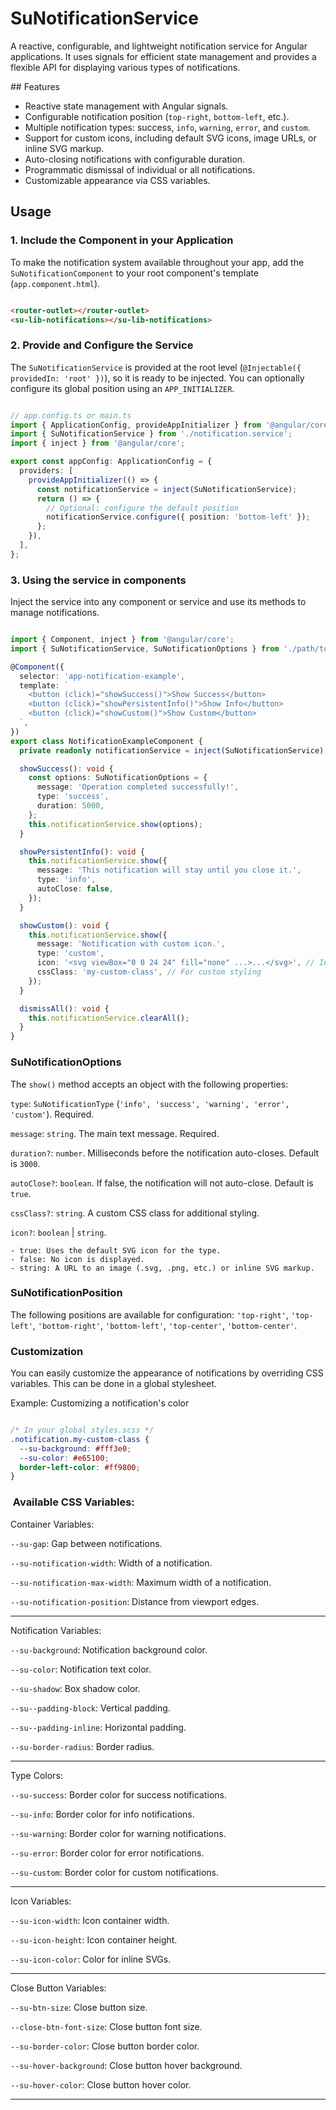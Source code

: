 # SuNotificationService
A reactive, configurable, and lightweight notification service for Angular applications. It uses signals for efficient state management and provides a flexible API for displaying various types of notifications.

## Features
- Reactive state management with Angular signals.
- Configurable notification position (`top-right`, `bottom-left`, etc.).
- Multiple notification types: success, `info`, `warning`, `error`, and `custom`.
- Support for custom icons, including default SVG icons, image URLs, or inline SVG markup.
- Auto-closing notifications with configurable duration.
- Programmatic dismissal of individual or all notifications.
- Customizable appearance via CSS variables.

## Usage
### 1. Include the Component in your Application
To make the notification system available throughout your app, add the `SuNotificationComponent` to your root component's template (`app.component.html`).

```HTML

<router-outlet></router-outlet>
<su-lib-notifications></su-lib-notifications>
```

### 2. Provide and Configure the Service
The `SuNotificationService` is provided at the root level (`@Injectable({ providedIn: 'root' })`), so it is ready to be injected. You can optionally configure its global position using an `APP_INITIALIZER`.

```TypeScript

// app.config.ts or main.ts
import { ApplicationConfig, provideAppInitializer } from '@angular/core';
import { SuNotificationService } from './notification.service';
import { inject } from '@angular/core';

export const appConfig: ApplicationConfig = {
  providers: [
    provideAppInitializer(() => {
      const notificationService = inject(SuNotificationService);
      return () => {
        // Optional: configure the default position
        notificationService.configure({ position: 'bottom-left' }); 
      };
    }),
  ],
};
```

### 3. Using the service in components
Inject the service into any component or service and use its methods to manage notifications.

```TypeScript

import { Component, inject } from '@angular/core';
import { SuNotificationService, SuNotificationOptions } from './path/to/notification.service';

@Component({
  selector: 'app-notification-example',
  template: `
    <button (click)="showSuccess()">Show Success</button>
    <button (click)="showPersistentInfo()">Show Info</button>
    <button (click)="showCustom()">Show Custom</button>
  `,
})
export class NotificationExampleComponent {
  private readonly notificationService = inject(SuNotificationService);

  showSuccess(): void {
    const options: SuNotificationOptions = {
      message: 'Operation completed successfully!',
      type: 'success',
      duration: 5000,
    };
    this.notificationService.show(options);
  }

  showPersistentInfo(): void {
    this.notificationService.show({
      message: 'This notification will stay until you close it.',
      type: 'info',
      autoClose: false,
    });
  }

  showCustom(): void {
    this.notificationService.show({
      message: 'Notification with custom icon.',
      type: 'custom',
      icon: '<svg viewBox="0 0 24 24" fill="none" ...>...</svg>', // Inline SVG
      cssClass: 'my-custom-class', // For custom styling
    });
  }

  dismissAll(): void {
    this.notificationService.clearAll();
  }
}
```

### SuNotificationOptions
The `show()` method accepts an object with the following properties:

`type`: `SuNotificationType` (`'info', 'success', 'warning', 'error', 'custom'`). Required.

`message`: `string`. The main text message. Required.

`duration?`: `number`. Milliseconds before the notification auto-closes. Default is `3000`.

`autoClose?`: `boolean`. If false, the notification will not auto-close. Default is `true`.

`cssClass?`: `string`. A custom CSS class for additional styling.

`icon?`: `boolean` | `string`.

	- true: Uses the default SVG icon for the type.
	- false: No icon is displayed.
	- string: A URL to an image (.svg, .png, etc.) or inline SVG markup.

### SuNotificationPosition
The following positions are available for configuration:
`'top-right'`, `'top-left'`, `'bottom-right'`, `'bottom-left'`, `'top-center'`, `'bottom-center'`.

### Customization
You can easily customize the appearance of notifications by overriding CSS variables. This can be done in a global stylesheet.

Example: Customizing a notification's color

```CSS

/* In your global styles.scss */
.notification.my-custom-class {
  --su-background: #fff3e0;
  --su-color: #e65100;
  border-left-color: #ff9800;
}
```

###	 Available CSS Variables:

Container Variables:

`--su-gap`: Gap between notifications.

`--su-notification-width`: Width of a notification.

`--su-notification-max-width`: Maximum width of a notification.

`--su-notification-position`: Distance from viewport edges.


---

Notification Variables:

`--su-background`: Notification background color.

`--su-color`: Notification text color.

`--su-shadow`: Box shadow color.

`--su--padding-block`: Vertical padding.

`--su--padding-inline`: Horizontal padding.

`--su-border-radius`: Border radius.


---


Type Colors:

`--su-success`: Border color for success notifications.

`--su-info`: Border color for info notifications.

`--su-warning`: Border color for warning notifications.

`--su-error`: Border color for error notifications.

`--su-custom`: Border color for custom notifications.


---


Icon Variables:

`--su-icon-width`: Icon container width.

`--su-icon-height`: Icon container height.

`--su-icon-color`: Color for inline SVGs.


---


Close Button Variables:

`--su-btn-size`: Close button size.

`--close-btn-font-size`: Close button font size.

`--su-border-color`: Close button border color.

`--su-hover-background`: Close button hover background.

`--su-hover-color`: Close button hover color.


---
